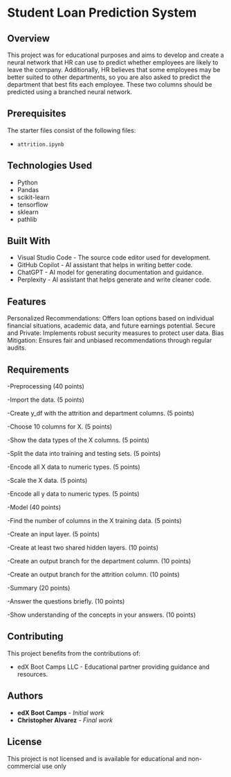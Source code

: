  # Student Loan Prediction System

## Overview
This project was for educational purposes and aims to develop and create a neural network that HR can use to predict whether employees are likely to leave the company. Additionally, HR believes that some employees may be better suited to other departments, so you are also asked to predict the department that best fits each employee. These two columns should be predicted using a branched neural network.


## Prerequisites

The starter files consist of the following files: 
- `attrition.ipynb`

## Technologies Used 
- Python
- Pandas
- scikit-learn
- tensorflow
- sklearn
- pathlib

## Built With
- Visual Studio Code - The source code editor used for development.
- GitHub Copilot - AI assistant that helps in writing better code.
- ChatGPT - AI model for generating documentation and guidance.
- Perplexity - AI assistant that helps generate and write cleaner code.

## Features
Personalized Recommendations: Offers loan options based on individual financial situations, academic data, and future earnings potential.
Secure and Private: Implements robust security measures to protect user data.
Bias Mitigation: Ensures fair and unbiased recommendations through regular audits.

## Requirements

-Preprocessing (40 points)

-Import the data. (5 points)

-Create y_df with the attrition and department columns. (5 points)

-Choose 10 columns for X. (5 points)

-Show the data types of the X columns. (5 points)

-Split the data into training and testing sets. (5 points)

-Encode all X data to numeric types. (5 points)

-Scale the X data. (5 points)

-Encode all y data to numeric types. (5 points)

-Model (40 points)

-Find the number of columns in the X training data. (5 points)

-Create an input layer. (5 points)

-Create at least two shared hidden layers. (10 points)

-Create an output branch for the department column. (10 points)

-Create an output branch for the attrition column. (10 points)

-Summary (20 points)

-Answer the questions briefly. (10 points)

-Show understanding of the concepts in your answers. (10 points)

## Contributing
This project benefits from the contributions of:
- edX Boot Camps LLC - Educational partner providing guidance and resources.

## Authors
* **edX Boot Camps** - *Initial work* 
* **Christopher Alvarez** - *Final work*

## License
This project is not licensed and is available for educational and non-commercial use only

